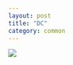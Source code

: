 ```yaml
---
layout: post
title: "DC"
category: common
---
```

![](https://pics.livejournal.com/quillcraft/pic/001hwr19)
